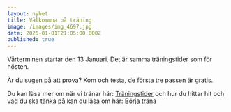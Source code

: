 ```yaml
---
layout: nyhet
title: Välkommna på träning
image: /images/img_4697.jpg
date: 2025-01-01T21:05:00.000Z
published: true
---
```

Vårterminen startar den 13 Januari. Det är samma träningstider som för hösten. [](https://osterlenbudo.se/tider)

Är du sugen på att prova?  Kom och testa, de första tre passen är gratis. 

Du kan läsa mer om när vi tränar här: [Träningstider](<>)  och hur du hittar hit och vad du ska tänka på kan du läsa om här: [Börja träna](<>)
